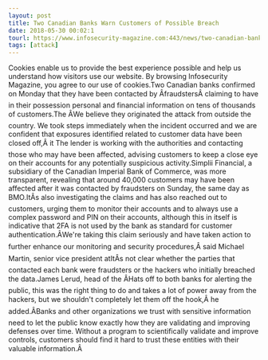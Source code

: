 ```yaml
---
layout: post
title: Two Canadian Banks Warn Customers of Possible Breach
date: 2018-05-30 00:02:1
tourl: https://www.infosecurity-magazine.com:443/news/two-canadian-banks-warn-customers/
tags: [attack]
---
```

Cookies enable us to provide the best experience possible and help us understand how visitors use our website. By browsing Infosecurity Magazine, you agree to our use of cookies.Two Canadian banks confirmed on Monday that they have been contacted by ÂfraudstersÂ claiming to have in their possession personal and financial information on tens of thousands of customers.The ÂWe believe they originated the attack from outside the country. We took steps immediately when the incident occurred and we are confident that exposures identified related to customer data have been closed off,Â it The lender is working with the authorities and contacting those who may have been affected, advising customers to keep a close eye on their accounts for any potentially suspicious activity.Simplii Financial, a subsidiary of the Canadian Imperial Bank of Commerce, was more transparent, revealing that around 40,000 customers may have been affected after it was contacted by fraudsters on Sunday, the same day as BMO.ItÂs also investigating the claims and has also reached out to customers, urging them to monitor their accounts and to always use a complex password and PIN on their accounts, although this in itself is indicative that 2FA is not used by the bank as standard for customer authentication.ÂWe're taking this claim seriously and have taken action to further enhance our monitoring and security procedures,Â said Michael Martin, senior vice president atItÂs not clear whether the parties that contacted each bank were fraudsters or the hackers who initially breached the data.James Lerud, head of the ÂHats off to both banks for alerting the public, this was the right thing to do and takes a lot of power away from the hackers, but we shouldn't completely let them off the hook,Â he added.ÂBanks and other organizations we trust with sensitive information need to let the public know exactly how they are validating and improving defenses over time. Without a program to scientifically validate and improve controls, customers should find it hard to trust these entities with their valuable information.Â